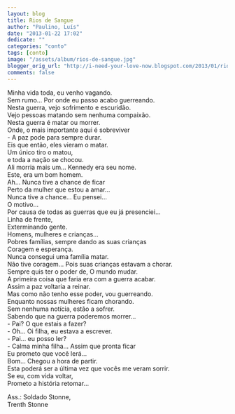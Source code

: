 ```yaml
---
layout: blog
title: Rios de Sangue
author: "Paulino, Luís"
date: "2013-01-22 17:02"
dedicate: ""
categories: "conto"
tags: [conto]
image: "/assets/album/rios-de-sangue.jpg"
blogger_orig_url: "http://i-need-your-love-now.blogspot.com/2013/01/rios-de-sangue.html"
comments: false
---
```

Minha vida toda, eu venho vagando.\
Sem rumo... Por onde eu passo acabo guerreando.\
Nesta guerra, vejo sofrimento e escuridão.\
Vejo pessoas matando sem nenhuma compaixão.\
Nesta guerra é matar ou morrer.\
Onde, o mais importante aqui é sobreviver\
\- A paz pode para sempre durar.\
Eis que então, eles vieram o matar.\
Um único tiro o matou,\
e toda a nação se chocou.\
Ali morria mais um... Kennedy era seu nome.\
Este, era um bom homem.\
Ah... Nunca tive a chance de ficar\
Perto da mulher que estou a amar...\
Nunca tive a chance... Eu pensei...\
O motivo...\
Por causa de todas as guerras que eu já presenciei...\
Linha de frente,\
Exterminando gente.\
Homens, mulheres e crianças...\
Pobres famílias, sempre dando as suas crianças\
Coragem e esperança.\
Nunca consegui uma família matar.\
Não tive coragem... Pois suas crianças estavam a chorar.\
Sempre quis ter o poder de, O mundo mudar.\
A primeira coisa que faria era com a guerra acabar.\
Assim a paz voltaria a reinar.\
Mas como não tenho esse poder, vou guerreando.\
Enquanto nossas mulheres ficam chorando.\
Sem nenhuma notícia, estão a sofrer.\
Sabendo que na guerra poderemos morrer...\
\- Pai? O que estais a fazer?\
\- Oh... Oi filha, eu estava a escrever.\
\- Pai... eu posso ler?\
\- Calma minha filha... Assim que pronta ficar\
Eu prometo que você lerá...\
Bom... Chegou a hora de partir.\
Esta poderá ser a última vez que vocês me veram sorrir.\
Se eu, com vida voltar,\
Prometo a história retomar...

Ass.: Soldado Stonne,\
Trenth Stonne
